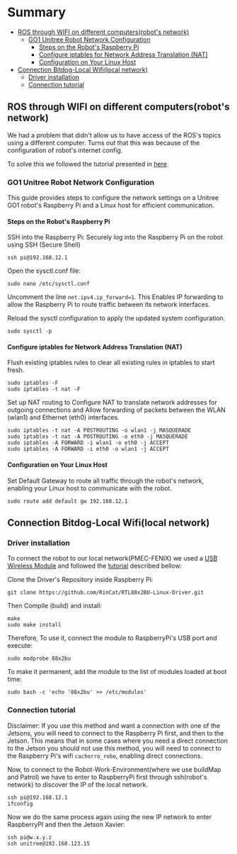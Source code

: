 # Summary
- [ROS through WIFI on different computers(robot's network)](#ros-through-wifi-on-different-computersrobots-network)
  - [GO1 Unitree Robot Network Configuration](#go1-unitree-robot-network-configuration)
    - [Steps on the Robot's Raspberry Pi](#steps-on-the-robots-raspberry-pi)
    - [Configure iptables for Network Address Translation (NAT)](#configure-iptables-for-network-address-translation-nat)
    - [Configuration on Your Linux Host](#configuration-on-your-linux-host)
- [Connection Bitdog-Local Wifi(local network)](#connection-bitdog-local-wifilocal-network)
  - [Driver installation](#driver-installation)
  - [Connection tutorial](#connection-tutorial)


## ROS through WIFI on different computers(robot's network)

We had a problem that didn't allow us to have access of the ROS's topics using a different computer. Turns out that this was because of the configuration of robot's internet config. 

To solve this we followed the tutorial presented in [here](https://gist.github.com/dbaldwin/b31835f87f16450a956cf3c89e15a289).

### GO1 Unitree Robot Network Configuration
This guide provides steps to configure the network settings on a Unitree GO1 robot's Raspberry Pi and a Linux host for efficient communication.

#### Steps on the Robot's Raspberry Pi

SSH into the Raspberry Pi: Securely log into the Raspberry Pi on the robot using SSH (Secure Shell)

``` ssh pi@192.168.12.1 ```

Open the sysctl.conf file:

``` sudo nano /etc/sysctl.conf ```

Uncomment the line ``` net.ipv4.ip_forward=1 ```. This Enables IP forwarding to allow the Raspberry Pi to route traffic between its network interfaces.

Reload the sysctl configuration to apply the updated system configuration.

```sudo sysctl -p```

#### Configure iptables for Network Address Translation (NAT)

Flush existing iptables rules to clear all existing rules in iptables to start fresh.

```
sudo iptables -F 
sudo iptables -t nat -F
```
Set up NAT routing to Configure NAT to translate network addresses for outgoing connections and Allow forwarding of packets between the WLAN (wlan1) and Ethernet (eth0) interfaces.

```
sudo iptables -t nat -A POSTROUTING -o wlan1 -j MASQUERADE
sudo iptables -t nat -A POSTROUTING -o eth0 -j MASQUERADE
sudo iptables -A FORWARD -i wlan1 -o eth0 -j ACCEPT
sudo iptables -A FORWARD -i eth0 -o wlan1 -j ACCEPT
```
#### Configuration on Your Linux Host
Set Default Gateway to route all traffic through the robot's network, enabling your Linux host to communicate with the robot.

```sudo route add default gw 192.168.12.1```




## Connection Bitdog-Local Wifi(local network)

### Driver installation
To connect the robot to our local network(PMEC-FENIX) we used a [USB Wireless Module](https://www.tp-link.com/br/home-networking/adapter/archer-t4u/) and followed the [tutorial](https://askubuntu.com/questions/1018375/how-do-i-install-driver-for-rtl88x2bu) described bellow:

Clone the Driver's Repository inside Raspberry Pi:

```
git clone https://github.com/RinCat/RTL88x2BU-Linux-Driver.git

```
Then Compile (build) and install:

```
make
sudo make install
```

Therefore, To use it, connect the module to RaspberryPi's USB port and execute:

```
sudo modprobe 88x2bu 
```

To make it permanent, add the module to the list of modules loaded at boot time:

```
sudo bash -c 'echo '88x2bu' >> /etc/modules'
```

### Connection tutorial
Disclaimer: If you use this method and want a connection with one of the Jetsons, you will need to connect to the Raspberry Pi first, and then to the Jetson. This means that in some cases where you need a direct connection to the Jetson you should not use this method, you will need to connect to the Raspberry Pi's wifi `cachorro_robo`, enabling direct connections.

Now, to connect to the Robot-Work-Environment(where we use buildMap and Patrol) we have to enter to RaspberryPi first through ssh(robot's network) to discover the IP of the local network.
```
ssh pi@192.168.12.1
ifconfig
```
Now we do the same process again using the new IP network to enter RaspberryPI and then the Jetson Xavier:

```
ssh pi@w.x.y.z
ssh unitree@192.168.123.15
``````
